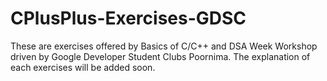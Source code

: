 # CPlusPlus-Exercises-GDSC
These are exercises offered by Basics of C/C++ and DSA Week Workshop driven by Google Developer Student Clubs Poornima.
The explanation of each exercises will be added soon.
